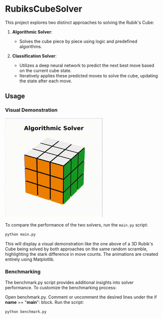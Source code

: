# RubiksCubeSolver

This project explores two distinct approaches to solving the Rubik's Cube:

1. **Algorithmic Solver**: 
   - Solves the cube piece by piece using logic and predefined algorithms.

2. **Classification Solver**:
   - Utilizes a deep neural network to predict the next best move based on the current cube state.
   - Iteratively applies these predicted moves to solve the cube, updating the state after each move.

## Usage

### Visual Demonstration

![Animation](rubiks.gif)

To compare the performance of the two solvers, run the `main.py` script:
```bash
python main.py
```
This will display a visual demonstration like the one above of a 3D Rubik's Cube being solved by both approaches on the same random scramble, highlighting the stark difference in move counts. The animations are created entirely using Matplotlib.

### Benchmarking
The benchmark.py script provides additional insights into solver performance. To customize the benchmarking process:

Open benchmark.py.
Comment or uncomment the desired lines under the if __name__ == "__main__": block.
Run the script:
```bash
python benchmark.py
```
